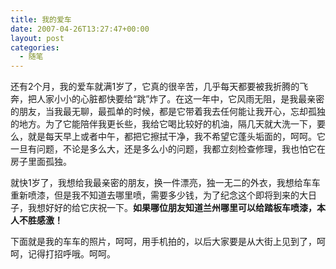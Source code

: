 ```yaml
---
title: 我的爱车
date: 2007-04-26T13:27:47+00:00
layout: post
categories:
  - 随笔
---
```


还有2个月，我的爱车就满1岁了，它真的很辛苦，几乎每天都要被我折腾的飞奔，把人家小小的心脏都快要给“跳”炸了。在这一年中，它风雨无阻，是我最亲密的朋友，当我最无聊，最孤单的时候，都是它带着我去任何能让我开心，忘却孤独的地方。为了它能陪伴我更长些，我给它喝比较好的机油，隔几天就大洗一下，要么，就是每天早上或者中午，都把它擦拭干净，我不希望它蓬头垢面的，呵呵。它一旦有问题，不论是多么大，还是多么小的问题，我都立刻检查修理，我也怕它在房子里面孤独。


就快1岁了，我想给我最亲密的朋友，换一件漂亮，独一无二的外衣，我想给车车重新喷漆，但是我不知道去哪里喷，需要多少钱，为了纪念这个即将到来的大日子，我想好好的给它庆祝一下。**如果哪位朋友知道兰州哪里可以给踏板车喷漆，本人不胜感激！**

下面就是我的车车的照片，呵呵，用手机拍的，以后大家要是从大街上见到了，呵呵，记得打招呼哦。呵呵。
